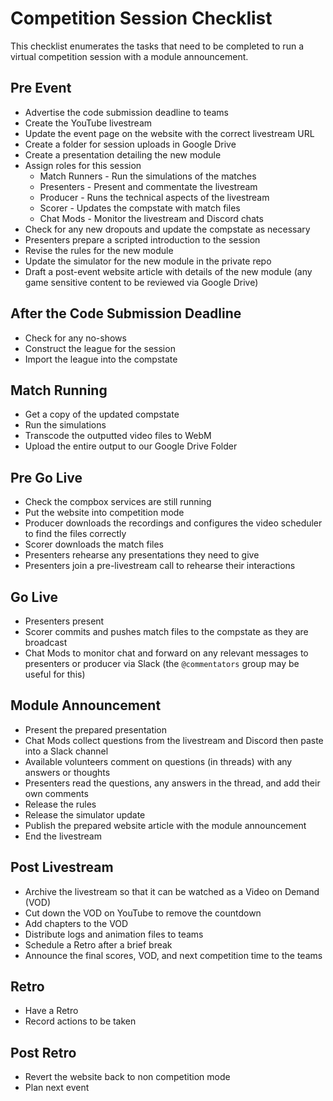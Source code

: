 # Competition Session Checklist

This checklist enumerates the tasks that need to be completed to run a virtual competition session with a module announcement.

## Pre Event

- Advertise the code submission deadline to teams
- Create the YouTube livestream
- Update the event page on the website with the correct livestream URL
- Create a folder for session uploads in Google Drive
- Create a presentation detailing the new module
- Assign roles for this session
    - Match Runners - Run the simulations of the matches
    - Presenters - Present and commentate the livestream
    - Producer - Runs the technical aspects of the livestream
    - Scorer - Updates the compstate with match files
    - Chat Mods - Monitor the livestream and Discord chats
- Check for any new dropouts and update the compstate as necessary
- Presenters prepare a scripted introduction to the session
- Revise the rules for the new module
- Update the simulator for the new module in the private repo
- Draft a post-event website article with details of the new module (any game sensitive content to be reviewed via Google Drive)

## After the Code Submission Deadline

- Check for any no-shows
- Construct the league for the session
- Import the league into the compstate

## Match Running

- Get a copy of the updated compstate
- Run the simulations
- Transcode the outputted video files to WebM
- Upload the entire output to our Google Drive Folder

## Pre Go Live

- Check the compbox services are still running
- Put the website into competition mode
- Producer downloads the recordings and configures the video scheduler to find the files correctly
- Scorer downloads the match files
- Presenters rehearse any presentations they need to give
- Presenters join a pre-livestream call to rehearse their interactions

## Go Live

- Presenters present
- Scorer commits and pushes match files to the compstate as they are broadcast
- Chat Mods to monitor chat and forward on any relevant messages to presenters or producer via Slack (the `@commentators` group may be useful for this)

## Module Announcement

- Present the prepared presentation
- Chat Mods collect questions from the livestream and Discord then paste into a Slack channel
- Available volunteers comment on questions (in threads) with any answers or thoughts
- Presenters read the questions, any answers in the thread, and add their own comments
- Release the rules
- Release the simulator update
- Publish the prepared website article with the module announcement
- End the livestream

## Post Livestream

- Archive the livestream so that it can be watched as a Video on Demand (VOD)
- Cut down the VOD on YouTube to remove the countdown
- Add chapters to the VOD
- Distribute logs and animation files to teams
- Schedule a Retro after a brief break
- Announce the final scores, VOD, and next competition time to the teams

## Retro

- Have a Retro
- Record actions to be taken

## Post Retro

- Revert the website back to non competition mode
- Plan next event
